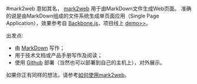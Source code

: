 #mark2web
意如其名， [mark2web][1] 用于由MarkDown文件生成Web页面。 准确的说是由MarkDown组成的文件系统生成单页面应用（Single Page Application），效果参考自 [Backbone.js][2]，项目线上 [demo>>][3]。

出发点:

- 由 [MarkDown][4] 写作；
- 用于技术文档或产品手册写作及阅读；
- 使用 [Github][5] 部署（当然也可以部署到自己的主机上），对外展示。

如果你正有同样的想法，请参考[如何使用mark2web][6]。

[1]: https://github.com/qq8697/mark2web
[2]: http://backbonejs.org/
[3]: http://mark2web.wuhongbin.com
[4]: http://www.appinn.com/markdown/
[5]: https://pages.github.com/
[6]: #docs/how_do_i_use_mark2web

